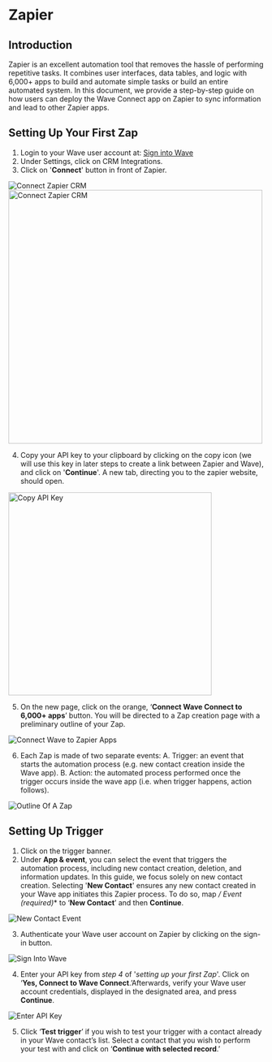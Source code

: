 # Zapier

## Introduction
<p>
Zapier is an excellent automation tool that removes the hassle of performing repetitive tasks. It combines user interfaces, data tables, and logic with 6,000+ apps to build and automate simple tasks or build an entire automated system. In this document, we provide a step-by-step guide on how users can deploy the Wave Connect app on Zapier to sync information and lead to other Zapier apps.
</p>

## Setting Up Your First Zap
1. Login to your Wave user account at: <a href="https://app.wavecnct.com/login"> Sign into Wave</a>
2. Under Settings, click on CRM Integrations.
3. Click on '**Connect**' button in front of Zapier.

![Connect Zapier CRM](/connect-zapier.png)
<img src="/connect-zapier.png" alt="Connect Zapier CRM" width="500px">

4. Copy your API key to your clipboard by clicking on the copy icon (we will use this key in later steps to create a link between Zapier and Wave), and click on '**Continue**'. A new tab, directing you to the zapier website, should open.

<img src="/copy-api-key.png" alt="Copy API Key" width="400px">

5. On the new page, click on the orange, ‘**Connect Wave Connect to 6,000+ apps**’ button. You will be directed to a Zap creation page with a preliminary outline of your Zap.

![Connect Wave to Zapier Apps](/orange-connect-button.png)

6. Each Zap is made of two separate events:
    A. Trigger: an event that starts the automation process (e.g. new contact creation inside the Wave app).
    B. Action: the automated process performed once the trigger occurs inside the wave app (i.e. when trigger happens, action follows).

![Outline Of A Zap](/zap-outline.png)

## Setting Up Trigger

1. Click on the trigger banner.
2. Under **App & event**, you can select the event that triggers the automation process, including new contact creation, deletion, and information updates. In this guide, we focus solely on new contact creation. Selecting '**New Contact**' ensures any new contact created in your Wave app initiates this Zapier process. To do so, map **/* Event (required)** to ‘**New Contact**’ and then **Continue**.

![New Contact Event](/event-new-contact.png)

3. Authenticate your Wave user account on Zapier by clicking on the sign-in button.

![Sign Into Wave](/sign-into-wave.png)

4.  Enter your API key from *step 4* of '*setting up your first Zap*'. Click on ‘**Yes, Connect to Wave Connect**.’Afterwards, verify your Wave user account credentials, displayed in the designated area, and press **Continue**.

![Enter API Key](/enter-api-key.png)

5. Click ‘**Test trigger**’ if you wish to test your trigger with a contact already in your Wave contact’s list. Select a contact that you wish to perform your test with and click on ‘**Continue with selected record**.’

